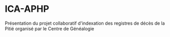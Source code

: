 # ICA-APHP
Présentation du projet collaboratif d'indexation des registres de décès de la Pitié organisé par le Centre de Généalogie
